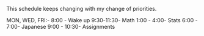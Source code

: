 This schedule keeps  changing with my change of priorities. 

MON, WED, FRI:-
8:00 - Wake up
9:30-11:30- Math
1:00 - 4:00- Stats
6:00 - 7:00- Japanese
9:00 - 10:30- Assignments
